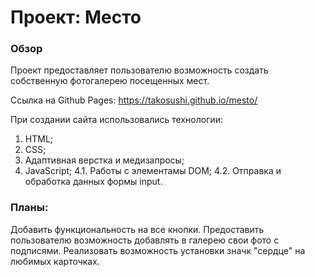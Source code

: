 # Проект: Место

### Обзор
Проект предоставляет пользователю возможность создать собственную фотогалерею посещенных мест.

Ссылка на Github Pages: https://takosushi.github.io/mesto/

При создании сайта использовались технологии:
1. HTML;
2. CSS;
3. Адаптивная верстка и медизапросы;
4. JavaScript;
 4.1. Работы с элементамы DOM;
 4.2. Отправка и обработка данных формы input.

### Планы:
Добавить функциональность на все кнопки. Предоставить пользователю возможность добавлять в галерею свои фото с подписями.
Реализовать возможность установки значк "сердце" на любимых карточках.

